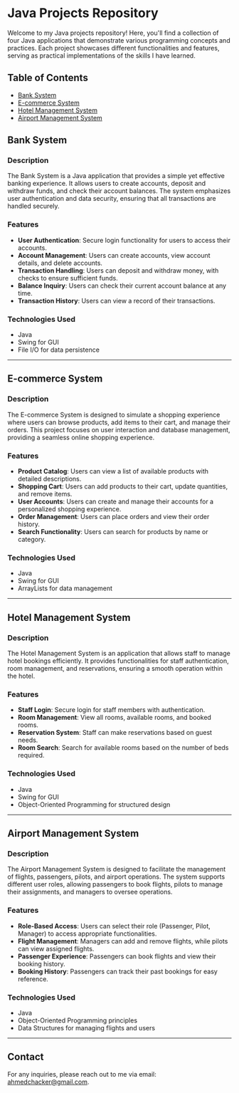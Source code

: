 # Java Projects Repository

Welcome to my Java projects repository! Here, you'll find a collection of four Java applications that demonstrate various programming concepts and practices. Each project showcases different functionalities and features, serving as practical implementations of the skills I have learned.

## Table of Contents
- [Bank System](#bank-system)
- [E-commerce System](#e-commerce-system)
- [Hotel Management System](#hotel-management-system)
- [Airport Management System](#airport-management-system)

## Bank System

### Description
The Bank System is a Java application that provides a simple yet effective banking experience. It allows users to create accounts, deposit and withdraw funds, and check their account balances. The system emphasizes user authentication and data security, ensuring that all transactions are handled securely.

### Features
- **User Authentication**: Secure login functionality for users to access their accounts.
- **Account Management**: Users can create accounts, view account details, and delete accounts.
- **Transaction Handling**: Users can deposit and withdraw money, with checks to ensure sufficient funds.
- **Balance Inquiry**: Users can check their current account balance at any time.
- **Transaction History**: Users can view a record of their transactions.

### Technologies Used
- Java
- Swing for GUI
- File I/O for data persistence

---

## E-commerce System

### Description
The E-commerce System is designed to simulate a shopping experience where users can browse products, add items to their cart, and manage their orders. This project focuses on user interaction and database management, providing a seamless online shopping experience.

### Features
- **Product Catalog**: Users can view a list of available products with detailed descriptions.
- **Shopping Cart**: Users can add products to their cart, update quantities, and remove items.
- **User Accounts**: Users can create and manage their accounts for a personalized shopping experience.
- **Order Management**: Users can place orders and view their order history.
- **Search Functionality**: Users can search for products by name or category.

### Technologies Used
- Java
- Swing for GUI
- ArrayLists for data management

---

## Hotel Management System

### Description
The Hotel Management System is an application that allows staff to manage hotel bookings efficiently. It provides functionalities for staff authentication, room management, and reservations, ensuring a smooth operation within the hotel.

### Features
- **Staff Login**: Secure login for staff members with authentication.
- **Room Management**: View all rooms, available rooms, and booked rooms.
- **Reservation System**: Staff can make reservations based on guest needs.
- **Room Search**: Search for available rooms based on the number of beds required.

### Technologies Used
- Java
- Swing for GUI
- Object-Oriented Programming for structured design

---

## Airport Management System

### Description
The Airport Management System is designed to facilitate the management of flights, passengers, pilots, and airport operations. The system supports different user roles, allowing passengers to book flights, pilots to manage their assignments, and managers to oversee operations.

### Features
- **Role-Based Access**: Users can select their role (Passenger, Pilot, Manager) to access appropriate functionalities.
- **Flight Management**: Managers can add and remove flights, while pilots can view assigned flights.
- **Passenger Experience**: Passengers can book flights and view their booking history.
- **Booking History**: Passengers can track their past bookings for easy reference.

### Technologies Used
- Java
- Object-Oriented Programming principles
- Data Structures for managing flights and users

---

## Contact
For any inquiries, please reach out to me via email: [ahmedchacker@gmail.com](mailto:ahmedchacker@gmail.com).
